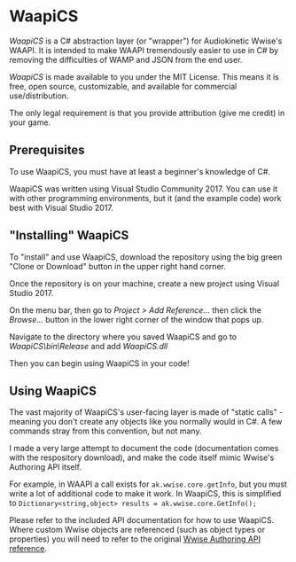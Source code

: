 # WaapiCS
*WaapiCS* is a C# abstraction layer (or "wrapper") for Audiokinetic Wwise's WAAPI.
It is intended to make WAAPI tremendously easier to use in C# by removing the difficulties of WAMP and JSON from the end user.

*WaapiCS* is made available to you under the MIT License.  This means it is free, open source, customizable, and available for commercial use/distribution.

The only legal requirement is that you provide attribution (give me credit) in your game.

## Prerequisites
To use WaapiCS, you must have at least a beginner's knowledge of C#.

WaapiCS was written using Visual Studio Community 2017.  You can use it with other programming environments, but it (and the example code) work best with Visual Studio 2017.

## "Installing" WaapiCS
To "install" and use WaapiCS, download the repository using the big green "Clone or Download" button in the upper right hand corner.

Once the repository is on your machine, create a new project using Visual Studio 2017.

On the menu bar, then go to *_Project > Add Reference..._* then click the *_Browse..._* button in the lower right corner of the window that pops up.

Navigate to the directory where you saved WaapiCS and go to *_WaapiCS\bin\Release_* and add *WaapiCS.dll*

Then you can begin using WaapiCS in your code!

## Using WaapiCS
The vast majority of WaapiCS's user-facing layer is made of "static calls" - meaning you don't create any objects like you normally would in C#.  A few commands stray from this convention, but not many.

I made a very large attempt to document the code (documentation comes with the respository download), and make the code itself mimic Wwise's Authoring API itself.

For example, in WAAPI a call exists for `ak.wwise.core.getInfo`, but you must write a lot of additional code to make it work.  In WaapiCS, this is simplified to `Dictionary<string,object> results = ak.wwise.core.GetInfo();`

Please refer to the included API documentation for how to use WaapiCS.  Where custom Wwise objects are referenced (such as object types or properties) you will need to refer to the original [Wwise Authoring API reference](https://www.audiokinetic.com/library/edge/?source=SDK&id=waapi__index.html).